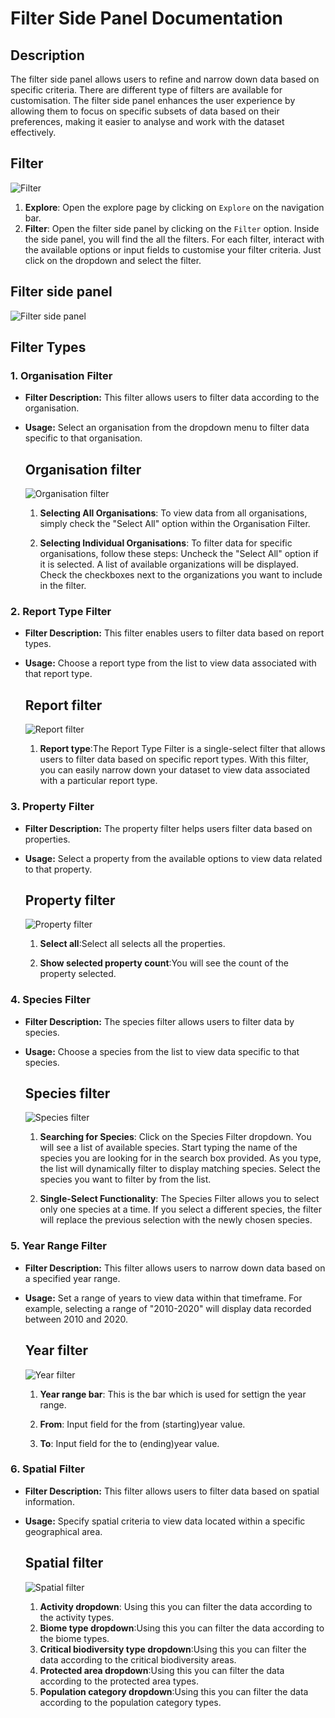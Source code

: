 # Filter Side Panel Documentation

## Description
The filter side panel allows users to refine and narrow down data based on specific criteria. There are different type of filters are available for customisation.
The filter side panel enhances the user experience by allowing them to focus on specific subsets of data based on their preferences, making it easier to analyse and work with the dataset effectively.
## Filter
![Filter](./img/Explore_filter.png)

1. **Explore**: Open the explore page by clicking on `Explore` on the navigation bar.
2. **Filter**: Open the filter side panel by clicking on the `Filter` option. Inside the side panel, you will find the all the filters. For each filter, interact with the available options or input fields to customise your filter criteria. Just click on the dropdown and select the filter.


## Filter side panel
![Filter side panel](./img/filters.png)

## Filter Types

### 1. Organisation Filter
- **Filter Description:** This filter allows users to filter data according to the organisation.
- **Usage:** Select an organisation from the dropdown menu to filter data specific to that organisation.

    ## Organisation filter
    ![Organisation filter](./img/Organisation_filter.png)

    1. **Selecting All Organisations**: To view data from all organisations, simply check the "Select All" option within the Organisation Filter.

    2. **Selecting Individual Organisations**: To filter data for specific organisations, follow these steps:
    Uncheck the "Select All" option if it is selected.
    A list of available organizations will be displayed.
    Check the checkboxes next to the organizations you want to include in the filter.


### 2. Report Type Filter
- **Filter Description:** This filter enables users to filter data based on report types.
- **Usage:** Choose a report type from the list to view data associated with that report type.

    ## Report filter
    ![Report filter](./img/Report_filter.png)

    1. **Report type**:The Report Type Filter is a single-select filter that allows users to filter data based on specific report types. With this filter, you can easily narrow down your dataset to view data associated with a particular report type.


### 3. Property Filter
- **Filter Description:** The property filter helps users filter data based on properties.
- **Usage:** Select a property from the available options to view data related to that property.

    ## Property filter
    ![Property filter](./img/Property_filter.png)

    1. **Select all**:Select all selects all the properties.

    2. **Show selected property count**:You will see the count of the property selected.


### 4. Species Filter
- **Filter Description:** The species filter allows users to filter data by species.
- **Usage:** Choose a species from the list to view data specific to that species.

    ## Species filter
    ![Species filter](./img/Species_filter.png)

    1. **Searching for Species**: Click on the Species Filter dropdown. You will see a list of available species. Start typing the name of the species you are looking for in the search box provided. As you type, the list will dynamically filter to display matching species. Select the species you want to filter by from the list.

    2. **Single-Select Functionality**: The Species Filter allows you to select only one species at a time. If you select a different species, the filter will replace the previous selection with the newly chosen species.


### 5. Year Range Filter
- **Filter Description:** This filter allows users to narrow down data based on a specified year range.
- **Usage:** Set a range of years to view data within that timeframe. For example, selecting a range of "2010-2020" will display data recorded between 2010 and 2020.

    ## Year filter
    ![Year filter](./img/Year_filter.png)

    1. **Year range bar**: This is the bar which is used for settign the year range.

    2. **From**: Input field for the from (starting)year value.

    3. **To**: Input field for the to (ending)year value.

### 6. Spatial Filter
- **Filter Description:** This filter allows users to filter data based on spatial information.
- **Usage:** Specify spatial criteria to view data located within a specific geographical area.

    ## Spatial filter
    ![Spatial filter](./img/Spatial_filter.png)

    1. **Activity dropdown**: Using this you can filter the data according to the activity types.
    2. **Biome type dropdown**:Using this you can filter the data according to the biome types.
    3. **Critical biodiversity type dropdown**:Using this you can filter the data according to the critical biodiversity areas.
    4. **Protected area dropdown**:Using this you can filter the data according to the protected area types.
    5. **Population category dropdown**:Using this you can filter the data according to the population category types.
